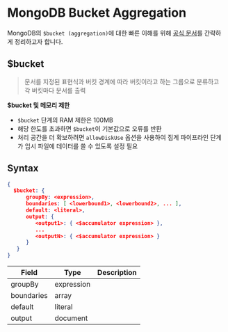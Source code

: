 # MongoDB Bucket Aggregation

MongoDB의 `$bucket (aggregation)`에 대한 빠른 이해를 위해 [공식 문서](https://www.mongodb.com/docs/manual/reference/operator/aggregation/bucket/#mongodb-pipeline-pipe.-bucket)를 간략하게 정리하고자 합니다.

## $bucket

> 문서를 지정된 표현식과 버킷 경계에 따라 버킷이라고 하는 그룹으로 분류하고 각 버킷마다 문서를 출력

**$bucket 및 메모리 제한**

- `$bucket` 단계의 RAM 제한은 100MB
- 해당 한도를 초과하면 `$bucket`이 기본값으로 오류를 반환
- 처리 공간을 더 확보하려면 `allowDiskUse` 옵션을 사용하여 집계 파이프라인 단계가 임시 파일에 데이터를 쓸 수 있도록 설정 필요

## Syntax

```json
{
  $bucket: {
      groupBy: <expression>,
      boundaries: [ <lowerbound1>, <lowerbound2>, ... ],
      default: <literal>,
      output: {
         <output1>: { <$accumulator expression> },
         ...
         <outputN>: { <$accumulator expression> }
      }
   }
}
```

|Field|Type|Description|
|---|---|---|
|groupBy|expression||
|boundaries|array||
|default|Iiteral||
|output|document||